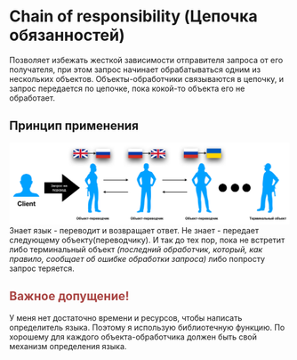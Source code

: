 # Chain of responsibility (Цепочка обязанностей)
Позволяет избежать жесткой зависимости отправителя запроса от его получателя, при этом запрос начинает обрабатываться одним из нескольких объектов. Объекты-обработчики связываются в цепочку, и запрос передается по цепочке, пока кокой-то объекта его не обработает.
## Принцип применения
![Принцип](https://github.com/shzfrnia/TSU-faculty-of-Informatics/blob/master/Object-oriented%20analysis%20and%20design/pattern-chain-of-responsibility/app/static/example.png)
Знает язык - переводит и возвращает ответ. Не знает - передает следующему объекту(переводчику). И так до тех пор, пока не встретит либо терминальный объект _(последний обработчик, который, как правило, сообщает об ошибке обработки запроса)_ либо попросту запрос теряется.
 ## <span style="color:#a94442">Важное допущение!</span>
У меня нет достаточно времени и ресурсов, чтобы написать определитель языка. Поэтому я использую библиотечную функцию. По хорошему для каждого объекта-обработчика должен быть свой механизм определения языка.
